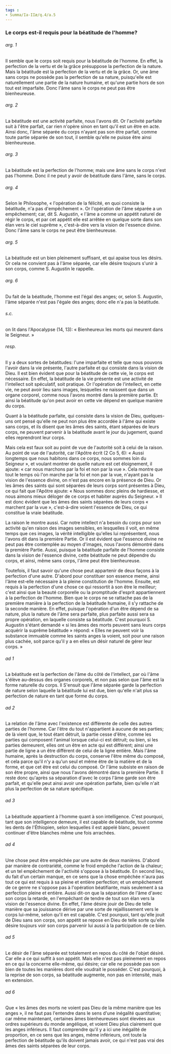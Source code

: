 ```yaml
---
tags : 
- Summa/Ia-IIæ/q.4/a.5
---
```


### Le corps est-il requis pour la béatitude de l'homme?

###### arg. 1
Il semble que le corps soit requis pour la béatitude de l'homme. En effet, la perfection de la vertu et de la grâce présuppose la perfection de la nature. Mais la béatitude est la perfection de la vertu et de la grâce. Or, une âme sans corps ne possède pas la perfection de sa nature, puisqu'elle est naturellement une partie de la nature humaine, et qu'une partie hors de son tout est imparfaite. Donc l'âme sans le corps ne peut pas être bienheureuse. 

###### arg. 2
La béatitude est une activité parfaite, nous l'avons dit. Or l'activité parfaite suit à l'être parfait, car rien n'opère sinon en tant qu'il est un être en acte. Ainsi donc, l'âme séparée du corps n'ayant pas son être parfait, comme toute partie séparée de son tout, il semble qu'elle ne puisse être ainsi bienheureuse. 

###### arg. 3
La béatitude est la perfection de l'homme; mais une âme sans le corps n'est pas l'homme. Donc il ne peut y avoir de béatitude dans l'âme, sans le corps. 

###### arg. 4
Selon le Philosophe, « l'opération de la félicité, en quoi consiste la béatitude, n'a pas d'empêchement ». Or l'opération de l'âme séparée a un empêchement; car, dit S. Augustin, « l'âme a comme un appétit naturel de régir le corps, et par cet appétit elle est arrêtée en quelque sorte dans son élan vers le ciel suprême », c'est-à-dire vers la vision de l'essence divine. Donc l'âme sans le corps ne peut être bienheureuse. 

###### arg. 5
La béatitude est un bien pleinement suffisant, et qui apaise tous les désirs. Or cela ne convient pas à l'âme séparée, car elle désire toujours s'unir à son corps, comme S. Augustin le rappelle. 

###### arg. 6
Du fait de la béatitude, l'homme est l'égal des anges; or, selon S. Augustin, l'âme séparée n'est pas l'égale des anges; donc elle n'a pas la béatitude. 

###### s.c.
on lit dans l'Apocalypse (14, 13): « Bienheureux les morts qui meurent dans le Seigneur. » 

###### resp.
Il y a deux sortes de béatitudes: l'une imparfaite et telle que nous pouvons l'avoir dans la vie présente, l'autre parfaite et qui consiste dans la vision de Dieu. Il est bien évident que pour la béatitude de cette vie, le corps est nécessaire. En effet, la béatitude de la vie présente est une activité de l'intellect soit spéculatif, soit pratique. Or l'opération de l'intellect, en cette vie, ne peut avoir lieu sans images, lesquelles ne naissent que dans un organe corporel, comme nous l'avons montré dans la première partie. Et ainsi la béatitude qu'on peut avoir en cette vie dépend en quelque manière du corps. 

Quant à la béatitude parfaite, qui consiste dans la vision de Dieu, quelques-uns ont pensé qu'elle ne peut non plus être accordée à l'âme qui existe sans corps, et ils disent que les âmes des saints, étant séparées de leurs corps, ne peuvent parvenir à la béatitude avant le jour du jugement, quand elles reprendront leur corps. 

Mais cela est faux soit au point de vue de l'autorité soit à celui de la raison. Au point de vue de l'autorité, car l'Apôtre écrit (2 Co 5, 6): « Aussi longtemps que nous habitons dans ce corps, nous sommes loin du Seigneur », et voulant montrer de quelle nature est cet éloignement, il ajoute: « car nous marchons par la foi et non par la vue ». Cela montre que tout le temps où l'on marche par la foi et non par la vue, n'ayant pas la vision de l'essence divine, on n'est pas encore en la présence de Dieu. Or les âmes des saints qui sont séparées de leurs corps sont présentes à Dieu, ce qui fait que l'Apôtre ajoute: « Nous sommes donc pleins de hardiesse, et nous aimons mieux déloger de ce corps et habiter auprès du Seigneur. » Il est donc évident que les âmes des saints séparées de leurs corps « marchent par la vue », c'est-à-dire voient l'essence de Dieu, ce qui constitue la vraie béatitude. 

La raison le montre aussi. Car notre intellect n'a besoin du corps pour son activité qu'en raison des images sensibles, en lesquelles il voit, en même temps que ces images, la vérité intelligible qu'elles lui représentent, nous l'avons dit dans la première Partie. Or il est évident que l'essence divine ne peut pas être contemplée au moyen d'images, nous l'avons démontré dans la première Partie. Aussi, puisque la béatitude parfaite de l'homme consiste dans la vision de l'essence divine, cette béatitude ne peut dépendre du corps, et ainsi, même sans corps, l'âme peut être bienheureuse. 

Toutefois, il faut savoir qu'une chose peut appartenir de deux façons à la perfection d'une autre. D'abord pour constituer son essence meme, ainsi l'âme est-elle nécessaire à la pleine constitution de l'homme. Ensuite, est requis à la perfection d'une chose ce qui ressortit à son être le meilleur; c'est ainsi que la beauté corporelle ou la promptitude d'esprit appartiennent à la perfection de l'homme. Bien que le corps ne se rattache pas de la première manière à la perfection de la béatitude humaine, il s'y rattache de la seconde manière. En effet, puisque l'opération d'un être dépend de sa nature, plus la nature de l'âme sera parfaite, plus parfaite aussi sera sa propre opération, en laquelle consiste sa béatitude. C'est pourquoi S. Augustin s'étant demandé « si les âmes des morts peuvent sans leurs corps acquérir la suprême béatitude » répond: « Elles ne peuvent voir la substance immuable comme les saints anges la voient, soit pour une raison plus cachée, soit parce qu'il y a en elles un désir naturel de gérer leur corps. » 

###### ad 1
La béatitude est la perfection de l'âme du côté de l'intellect, par où l'âme s'élève au-dessus des organes corporels, et non pas selon que l'âme est la forme naturelle du corps. Il S'ensuit que l'âme séparée garde la perfection de nature selon laquelle la béatitude lui est due, bien qu'elle n'ait plus sa perfection de nature en tant que forme du corps. 

###### ad 2
La relation de l'âme avec l'existence est différente de celle des autres parties de l'homme. Car l'être du tout n'appartient à aucune de ses parties; de là vient que, le tout étant détruit, la partie cesse d'être, comme les parties qui composent l'animal lorsque celui-ci est détruit; ou bien, si les parties demeurent, elles ont un être en acte qui est différent; ainsi une partie de ligne a un être différent de celui de la ligne entière. Mais l'âme humaine, après la destruction du corps, conserve l'être même du composé, et cela parce qu'il n'y a qu'un seul et même être de la matière et de la forme, et que cet être est celui du composé. Or l'âme subsiste en raison de son être propre, ainsi que nous l'avons démontré dans la première Partie. Il reste donc qu'après sa séparation d'avec le corps l'âme garde son être parfait, et qu'elle peut ainsi avoir une opération parfaite, bien qu'elle n'ait plus la perfection de sa nature spécifique. 

###### ad 3
La béatitude appartient à l'homme quant à son intelligence. C'est pourquoi, tant que son intelligence demeure, il est capable de béatitude, tout comme les dents de l'Éthiopien, selon lesquelles il est appelé blanc, peuvent continuer d'être blanches même une fois arrachées. 

###### ad 4
Une chose peut être empêchée par une autre de deux manières. D'abord par manière de contrariété, comme le froid empêche l'action de la chaleur; et un tel empêchement de l'activité s'oppose à la béatitude. En second lieu, du fait d'un certain manque, en ce sens que la chose empêchée n'aura pas tout ce qui est requis à sa pleine et entière perfection; et un empêchement de ce genre ne s'oppose pas à l'opération béatifiante, mais seulement à sa perfection pleine et entière. Aussi dit-on que la séparation de l'âme d'avec son corps la retarde, en l'empêchant de tendre de tout son élan vers la vision de l'essence divine. En effet, l'âme désire jouir de Dieu de telle manière que sa jouissance dérive par une sorte de rejaillissement vers le corps lui-même, selon qu'il en est capable. C'est pourquoi, tant qu'elle jouit de Dieu sans son corps, son appétit se repose en Dieu de telle sorte qu'elle désire toujours voir son corps parvenir lui aussi à la participation de ce bien. 

###### ad 5
Le désir de l'âme séparée est totalement en repos du côté de l'objet désiré. Car elle a ce qui suffit à son appétit. Mais elle n'est pas pleinement en repos en ce qui la concerne elle-même, qui désire; car elle ne possède pas son bien de toutes les manières dont elle voudrait le posséder. C'est pourquoi, à la reprise de son corps, sa béatitude augmente, non pas en intensité, mais en extension. 

###### ad 6
Que « les âmes des morts ne voient pas Dieu de la même manière que les anges », il ne faut pas l'entendre dans le sens d'une inégalité quantitative; car même maintenant, certaines âmes bienheureuses sont élevées aux ordres supérieurs du monde angélique, et voient Dieu plus clairement que les anges inférieurs. Il faut comprendre qu'il y a ici une inégalité de proportion, en ce sens que les anges, même inférieurs, ont toute la perfection de béatitude qu'ils doivent jamais avoir, ce qui n'est pas vrai des âmes des saints séparées de leur corps. 

